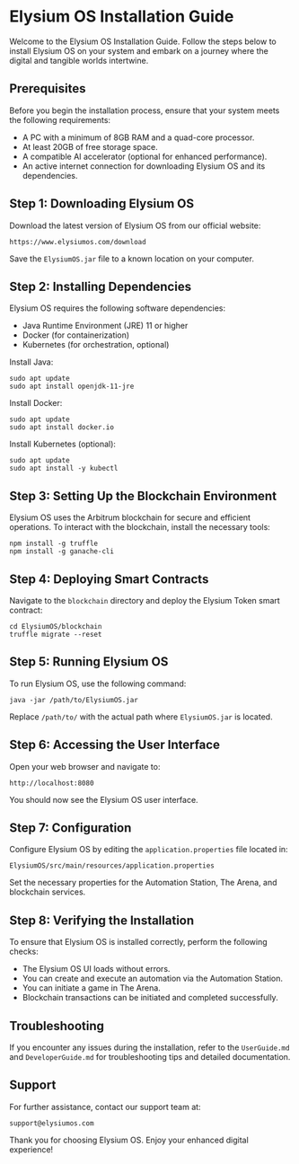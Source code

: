 # Elysium OS Installation Guide

Welcome to the Elysium OS Installation Guide. Follow the steps below to install Elysium OS on your system and embark on a journey where the digital and tangible worlds intertwine.

## Prerequisites

Before you begin the installation process, ensure that your system meets the following requirements:

- A PC with a minimum of 8GB RAM and a quad-core processor.
- At least 20GB of free storage space.
- A compatible AI accelerator (optional for enhanced performance).
- An active internet connection for downloading Elysium OS and its dependencies.

## Step 1: Downloading Elysium OS

Download the latest version of Elysium OS from our official website:

```
https://www.elysiumos.com/download
```

Save the `ElysiumOS.jar` file to a known location on your computer.

## Step 2: Installing Dependencies

Elysium OS requires the following software dependencies:

- Java Runtime Environment (JRE) 11 or higher
- Docker (for containerization)
- Kubernetes (for orchestration, optional)

Install Java:

```
sudo apt update
sudo apt install openjdk-11-jre
```

Install Docker:

```
sudo apt update
sudo apt install docker.io
```

Install Kubernetes (optional):

```
sudo apt update
sudo apt install -y kubectl
```

## Step 3: Setting Up the Blockchain Environment

Elysium OS uses the Arbitrum blockchain for secure and efficient operations. To interact with the blockchain, install the necessary tools:

```
npm install -g truffle
npm install -g ganache-cli
```

## Step 4: Deploying Smart Contracts

Navigate to the `blockchain` directory and deploy the Elysium Token smart contract:

```
cd ElysiumOS/blockchain
truffle migrate --reset
```

## Step 5: Running Elysium OS

To run Elysium OS, use the following command:

```
java -jar /path/to/ElysiumOS.jar
```

Replace `/path/to/` with the actual path where `ElysiumOS.jar` is located.

## Step 6: Accessing the User Interface

Open your web browser and navigate to:

```
http://localhost:8080
```

You should now see the Elysium OS user interface.

## Step 7: Configuration

Configure Elysium OS by editing the `application.properties` file located in:

```
ElysiumOS/src/main/resources/application.properties
```

Set the necessary properties for the Automation Station, The Arena, and blockchain services.

## Step 8: Verifying the Installation

To ensure that Elysium OS is installed correctly, perform the following checks:

- The Elysium OS UI loads without errors.
- You can create and execute an automation via the Automation Station.
- You can initiate a game in The Arena.
- Blockchain transactions can be initiated and completed successfully.

## Troubleshooting

If you encounter any issues during the installation, refer to the `UserGuide.md` and `DeveloperGuide.md` for troubleshooting tips and detailed documentation.

## Support

For further assistance, contact our support team at:

```
support@elysiumos.com
```

Thank you for choosing Elysium OS. Enjoy your enhanced digital experience!
